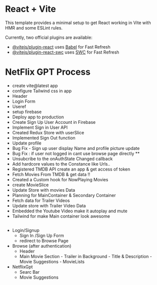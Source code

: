 # React + Vite

This template provides a minimal setup to get React working in Vite with HMR and some ESLint rules.

Currently, two official plugins are available:

- [@vitejs/plugin-react](https://github.com/vitejs/vite-plugin-react/blob/main/packages/plugin-react/README.md) uses [Babel](https://babeljs.io/) for Fast Refresh
- [@vitejs/plugin-react-swc](https://github.com/vitejs/vite-plugin-react-swc) uses [SWC](https://swc.rs/) for Fast Refresh

# NetFlix GPT Process 

- create vite@latest app
- configure Tailwind css in app
- Header
- Login Form
- Useref
- setup firebase
- Deploy app to production
- Create Sign Up User Account in Firebase 
- Implement Sign in User API
- Created Redux Store with userSlice
- Implemented Sign Out function
- Update profile
- Bug Fix - Sign up user display Name and profile picture update
-  Bug Fix : if user not logged in cant use browse page directly **  
- Unsubcribe to the onAuthState Changed callback
- Add hardcore values to the Constance like Urls..
- Registered TMDB API create an app & get access of token
- Fetch Movies From TMDB & get data !!
- Created a Custom hook for NowPlaying Movies
- create MovieSlice
- Update Store with movies Data
- Planning for MainContainer & Secondary Container
- Fetch data for Trailer Videos
- Update store with Trailer Video Data
- Embedded the Youtube Video make it autoplay and mute
- Tailwind for make Main container look awesome




##

- Login/Signup
    - Sign In /Sign Up Form
    - redirect to Browse Page
- Browse (after authentication)  
    - Header
    - Main Movie Section
          - Trailer in Background
          - Title & Description
          - Movie Suggestions
                - MovieLists
- NetflixGpt
    - Searc Bar
    - Movie Suggestions                  



